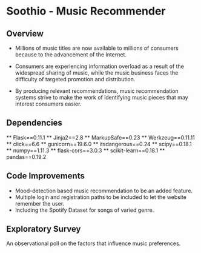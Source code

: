 # Soothio - Music Recommender

## Overview

* Millions of music titles are now available to millions of consumers because to the advancement of the Internet.

* Consumers are experiencing information overload as a result of the widespread sharing of music, while the music business faces the difficulty of targeted promotion and distribution.

* By producing relevant recommendations, music recommendation systems strive to make the work of identifying music pieces that may interest consumers easier.
## Dependencies

** Flask==0.11.1
** Jinja2==2.8
** MarkupSafe==0.23
** Werkzeug==0.11.11
** click==6.6
** gunicorn==19.6.0
** itsdangerous==0.24
** scipy==0.18.1
** numpy==1.11.3
** flask-cors==3.0.3
** scikit-learn==0.18.1
** pandas==0.19.2
## Code Improvements

* Mood-detection based music recommendation to be an added feature.
* Multiple login and registration paths to be included to let the website remember the user.
* Including the Spotify Dataset for songs of varied genre.
## Exploratory Survey

An observational poll on the factors that influence music preferences.
